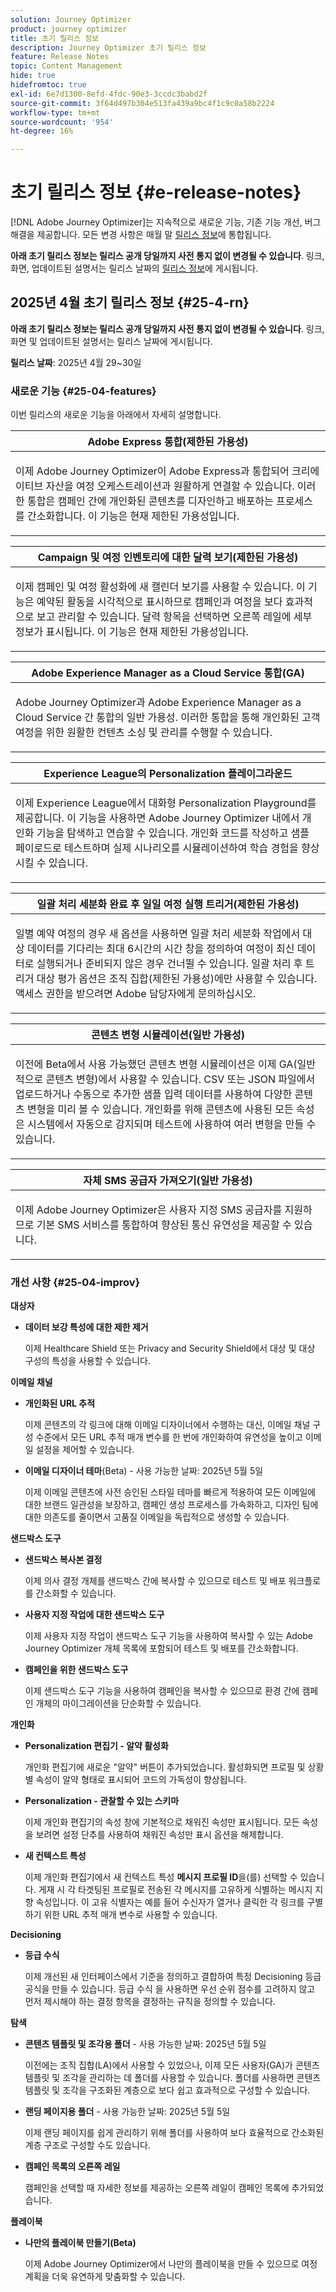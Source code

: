 ```yaml
---
solution: Journey Optimizer
product: journey optimizer
title: 초기 릴리스 정보
description: Journey Optimizer 초기 릴리스 정보
feature: Release Notes
topic: Content Management
hide: true
hidefromtoc: true
exl-id: 6e7d1300-8efd-4fdc-90e3-3ccdc3babd2f
source-git-commit: 3f64d497b304e513fa439a9bc4f1c9c0a58b2224
workflow-type: tm+mt
source-wordcount: '954'
ht-degree: 16%

---
```


# 초기 릴리스 정보 {#e-release-notes}

[!DNL Adobe Journey Optimizer]는 지속적으로 새로운 기능, 기존 기능 개선, 버그 해결을 제공합니다. 모든 변경 사항은 매월 말 [릴리스 정보](release-notes.md)에 통합됩니다.

**아래 초기 릴리스 정보는 릴리스 공개 당일까지 사전 통지 없이 변경될 수 있습니다**. 링크, 화면, 업데이트된 설명서는 릴리스 날짜의 [릴리스 정보](release-notes.md)에 게시됩니다.


## 2025년 4월 초기 릴리스 정보 {#25-4-rn}


**아래 초기 릴리스 정보는 릴리스 공개 당일까지 사전 통지 없이 변경될 수 있습니다**. 링크, 화면 및 업데이트된 설명서는 릴리스 날짜에 게시됩니다.

**릴리스 날짜**: 2025년 4월 29~30일


### 새로운 기능 {#25-04-features}

이번 릴리스의 새로운 기능을 아래에서 자세히 설명합니다.

<table>
<thead>
<tr>
<th><strong>Adobe Express 통합(제한된 가용성)</strong><br/></th>
</tr>
</thead>
<tbody>
<tr>
<td>
<p>이제 Adobe Journey Optimizer이 Adobe Express과 통합되어 크리에이티브 자산을 여정 오케스트레이션과 원활하게 연결할 수 있습니다. 이러한 통합은 캠페인 간에 개인화된 콘텐츠를 디자인하고 배포하는 프로세스를 간소화합니다. 이 기능은 현재 제한된 가용성입니다.</p>
</td>
</tr>
</tbody>
</table>

<table>
<thead>
<tr>
<th><strong>Campaign 및 여정 인벤토리에 대한 달력 보기(제한된 가용성)</strong><br/></th>
</tr>
</thead>
<tbody>
<tr>
<td>
<p>이제 캠페인 및 여정 활성화에 새 캘린더 보기를 사용할 수 있습니다. 이 기능은 예약된 활동을 시각적으로 표시하므로 캠페인과 여정을 보다 효과적으로 보고 관리할 수 있습니다. 달력 항목을 선택하면 오른쪽 레일에 세부 정보가 표시됩니다. 이 기능은 현재 제한된 가용성입니다.</p>
</td>
</tr>
</tbody>
</table>

<table>
<thead>
<tr>
<th><strong>Adobe Experience Manager as a Cloud Service 통합(GA)</strong><br/></th>
</tr>
</thead>
<tbody>
<tr>
<td>
<p>Adobe Journey Optimizer과 Adobe Experience Manager as a Cloud Service 간 통합의 일반 가용성. 이러한 통합을 통해 개인화된 고객 여정을 위한 원활한 컨텐츠 소싱 및 관리를 수행할 수 있습니다.</p>
</td>
</tr>
</tbody>
</table>

<table>
<thead>
<tr>
<th><strong>Experience League의 Personalization 플레이그라운드</strong><br/></th>
</tr>
</thead>
<tbody>
<tr>
<td>
<p>이제 Experience League에서 대화형 Personalization Playground를 제공합니다. 이 기능을 사용하면 Adobe Journey Optimizer 내에서 개인화 기능을 탐색하고 연습할 수 있습니다. 개인화 코드를 작성하고 샘플 페이로드로 테스트하며 실제 시나리오를 시뮬레이션하여 학습 경험을 향상시킬 수 있습니다.</p>
</td>
</tr>
</tbody>
</table>

<table>
<thead>
<tr>
<th><strong>일괄 처리 세분화 완료 후 일일 여정 실행 트리거(제한된 가용성)</strong><br/></th>
</tr>
</thead>
<tbody>
<tr>
<td>
<p>일별 예약 여정의 경우 새 옵션을 사용하면 일괄 처리 세분화 작업에서 대상 데이터를 기다리는 최대 6시간의 시간 창을 정의하여 여정이 최신 데이터로 실행되거나 준비되지 않은 경우 건너뛸 수 있습니다. 일괄 처리 후 트리거 대상 평가 옵션은 조직 집합(제한된 가용성)에만 사용할 수 있습니다. 액세스 권한을 받으려면 Adobe 담당자에게 문의하십시오.</p>
</td>
</tr>
</tbody>
</table>

<table>
<thead>
<tr>
<th><strong>콘텐츠 변형 시뮬레이션(일반 가용성)</strong><br/></th>
</tr>
</thead>
<tbody>
<tr>
<td>
<p>이전에 Beta에서 사용 가능했던 콘텐츠 변형 시뮬레이션은 이제 GA(일반적으로 콘텐츠 변형)에서 사용할 수 있습니다. CSV 또는 JSON 파일에서 업로드하거나 수동으로 추가한 샘플 입력 데이터를 사용하여 다양한 콘텐츠 변형을 미리 볼 수 있습니다. 개인화를 위해 콘텐츠에 사용된 모든 속성은 시스템에서 자동으로 감지되며 테스트에 사용하여 여러 변형을 만들 수 있습니다.</p>
</td>
</tr>
</tbody>
</table>

<table>
<thead>
<tr>
<th><strong>자체 SMS 공급자 가져오기(일반 가용성)</strong><br/></th>
</tr>
</thead>
<tbody>
<tr>
<td>
<p>이제 Adobe Journey Optimizer은 사용자 지정 SMS 공급자를 지원하므로 기본 SMS 서비스를 통합하여 향상된 통신 유연성을 제공할 수 있습니다.</p>
</td>
</tr>
</tbody>
</table>



<!--table>
<thead>
<tr>
<th><strong>Integration with Adobe Express</strong><br/></th>
</tr>
</thead>
<tbody>
<tr>
<td>
<p>The Adobe Express integration in Adobe Journey Optimizer lets you use Adobe Express's editing tools directly during content creation, enabling you to resize, remove backgrounds, crop, and convert assets to JPEG or PNG.<p>
</td>
</tr>
</tbody>
</table>


<table>
<thead>
<tr>
<th><strong>Calendar view for journeys (Limited Availability)</strong><br/></th>
</tr>
</thead>
<tbody>
<tr>
<td>
<p>A calendar view is now allows you to visualize all journeys activations. This capability is released as a Limited Availability to a select group of customers.<p>
<p>This change is only available for a set of organizations (Limited Availability). To gain access, contact your Adobe representative.</p>
</td>
</tr>
</tbody>
</table>

<table>
<thead>
<tr>
<th><strong>Integration with Dynamic Media (Limited Availability)</strong><br/></th>
</tr>
</thead>
<tbody>
<tr>
<td>
<p>Dynamic media assets are now directly available and accessible in Journey Optimizer. This integration enables you to:
<ul>
<li>Centrally manage assets with real-time updates</li>
<li>Modify your assets settings such as width and height instantly</li>
<li>Personalize your content using images with text overlays</li>
<li>Customize Dynamic Media templates by updating your content and adding personalization fields</li>
</ul>
<p>
<p>This integration is only available for a set of organizations (Limited Availability). To gain access, contact your Adobe representative.</p>
</td>
</tr>
</tbody>
</table>


<table>
<thead>
<tr>
<th><strong>LINE channel (Limited Availability)</strong><br/></th>
</tr>
</thead>
<tbody>
<tr>
<td>
<p>Adobe Journey Optimizer has expanded its cross-channel capabilities to include support for the LINE channel. This enhancement allows you to create, edit, and preview LINE experiences enabling more personalized and engaging interactions. With LINE, you can connect with more customers, send relevant content, and improve your engagement.<p>
<p>This capability is only available for a set of organizations (Limited Availability). To gain access, contact your Adobe representative.</p>
</td>
</tr>
</tbody>
</table-->

### 개선 사항 {#25-04-improv}

**대상자**

- **데이터 보강 특성에 대한 제한 제거**

  이제 Healthcare Shield 또는 Privacy and Security Shield에서 대상 및 대상 구성의 특성을 사용할 수 있습니다.

**이메일 채널**

- **개인화된 URL 추적**

  이제 콘텐츠의 각 링크에 대해 이메일 디자이너에서 수행하는 대신, 이메일 채널 구성 수준에서 모든 URL 추적 매개 변수를 한 번에 개인화하여 유연성을 높이고 이메일 설정을 제어할 수 있습니다.

- **이메일 디자이너 테마**(Beta) - 사용 가능한 날짜: 2025년 5월 5일

  이제 이메일 콘텐츠에 사전 승인된 스타일 테마를 빠르게 적용하여 모든 이메일에 대한 브랜드 일관성을 보장하고, 캠페인 생성 프로세스를 가속화하고, 디자인 팀에 대한 의존도를 줄이면서 고품질 이메일을 독립적으로 생성할 수 있습니다.

**샌드박스 도구**

- **샌드박스 복사본 결정**

  이제 의사 결정 개체를 샌드박스 간에 복사할 수 있으므로 테스트 및 배포 워크플로를 간소화할 수 있습니다.

- **사용자 지정 작업에 대한 샌드박스 도구**

  이제 사용자 지정 작업이 샌드박스 도구 기능을 사용하여 복사할 수 있는 Adobe Journey Optimizer 개체 목록에 포함되어 테스트 및 배포를 간소화합니다.

- **캠페인을 위한 샌드박스 도구**

  이제 샌드박스 도구 기능을 사용하여 캠페인을 복사할 수 있으므로 환경 간에 캠페인 개체의 마이그레이션을 단순화할 수 있습니다.

**개인화**

- **Personalization 편집기 - 알약 활성화**

  개인화 편집기에 새로운 &quot;알약&quot; 버튼이 추가되었습니다. 활성화되면 프로필 및 상황별 속성이 알약 형태로 표시되어 코드의 가독성이 향상됩니다.

- **Personalization - 관찰할 수 있는 스키마**

  이제 개인화 편집기의 속성 창에 기본적으로 채워진 속성만 표시됩니다. 모든 속성을 보려면 설정 단추를 사용하여 채워진 속성만 표시 옵션을 해제합니다.

- **새 컨텍스트 특성**

  이제 개인화 편집기에서 새 컨텍스트 특성 **메시지 프로필 ID**&#x200B;을(를) 선택할 수 있습니다. 게재 시 각 타겟팅된 프로필로 전송된 각 메시지를 고유하게 식별하는 메시지 지향 속성입니다. 이 고유 식별자는 예를 들어 수신자가 열거나 클릭한 각 링크를 구별하기 위한 URL 추적 매개 변수로 사용할 수 있습니다.

**Decisioning**

- **등급 수식**

  이제 개선된 새 인터페이스에서 기준을 정의하고 결합하여 특정 Decisioning 등급 공식을 만들 수 있습니다. 등급 수식 을 사용하면 우선 순위 점수를 고려하지 않고 먼저 제시해야 하는 결정 항목을 결정하는 규칙을 정의할 수 있습니다.

**탐색**

- **콘텐츠 템플릿 및 조각용 폴더** - 사용 가능한 날짜: 2025년 5월 5일

  이전에는 조직 집합(LA)에서 사용할 수 있었으나, 이제 모든 사용자(GA)가 콘텐츠 템플릿 및 조각을 관리하는 데 폴더를 사용할 수 있습니다. 폴더를 사용하면 콘텐츠 템플릿 및 조각을 구조화된 계층으로 보다 쉽고 효과적으로 구성할 수 있습니다.

- **랜딩 페이지용 폴더** - 사용 가능한 날짜: 2025년 5월 5일

  이제 랜딩 페이지를 쉽게 관리하기 위해 폴더를 사용하여 보다 효율적으로 간소화된 계층 구조로 구성할 수도 있습니다.

- **캠페인 목록의 오른쪽 레일**

  캠페인을 선택할 때 자세한 정보를 제공하는 오른쪽 레일이 캠페인 목록에 추가되었습니다.

**플레이북**

- **나만의 플레이북 만들기(Beta)**

  이제 Adobe Journey Optimizer에서 나만의 플레이북을 만들 수 있으므로 여정 계획을 더욱 유연하게 맞춤화할 수 있습니다.
